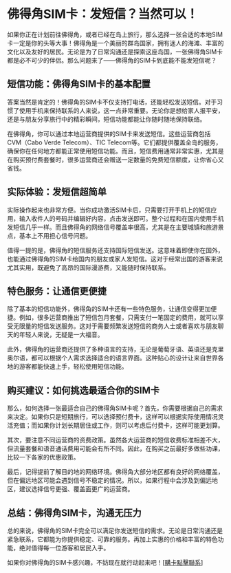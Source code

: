 # 佛得角SIM卡：发短信？当然可以！

如果你正在计划前往佛得角，或者已经在岛上旅行，那么选择一张合适的本地SIM卡一定是你的头等大事！佛得角是一个美丽的群岛国家，拥有迷人的海滩、丰富的文化以及友好的居民。无论是为了日常沟通还是探索这座岛国，一张佛得角SIM卡都是必不可少的伴侣。那么问题来了——佛得角的SIM卡到底能不能发短信呢？

## 短信功能：佛得角SIM卡的基本配置

答案当然是肯定的！佛得角的SIM卡不仅支持打电话，还能轻松发送短信。对于习惯了使用手机来保持联系的人来说，这一点非常重要。无论你是想给家人报平安，还是与朋友分享旅行中的精彩瞬间，短信功能都能让你随时随地保持联络。

在佛得角，你可以通过本地运营商提供的SIM卡来发送短信。这些运营商包括CVM（Cabo Verde Telecom）、TIC Telecom等。它们都提供覆盖全岛的服务，确保你在任何地方都能正常使用短信功能。而且，短信费用通常非常实惠，尤其是在购买预付费套餐时，很多运营商还会赠送一定数量的免费短信额度，让你省心又省钱。

## 实际体验：发短信超简单

实际操作起来也非常方便。当你成功激活SIM卡后，只需要打开手机上的短信应用，输入收件人的号码并编辑好内容，点击发送即可。整个过程和在国内使用手机发短信几乎一样。而且佛得角的网络信号覆盖率很高，尤其是在主要城镇和旅游景点，基本上不用担心信号问题。

值得一提的是，佛得角的短信服务还支持国际短信发送。这意味着即使你在国外，也能通过佛得角的SIM卡给国内的朋友或家人发短信。这对于经常出国的游客来说尤其实用，既避免了高昂的国际漫游费，又能随时保持联系。

## 特色服务：让通信更便捷

除了基本的短信功能外，佛得角的SIM卡还有一些特色服务，让通信变得更加便捷。例如，很多运营商推出了短信包月套餐，只需支付一笔固定的费用，就可以享受无限量的短信发送服务。这对于需要频繁发送短信的商务人士或者喜欢与朋友聊天的年轻人来说，无疑是一大福音。

此外，佛得角的运营商还提供了多种语言的支持，无论是葡萄牙语、英语还是克里奥尔语，都可以根据个人需求选择适合的语言界面。这种贴心的设计让来自世界各地的游客都能快速上手，轻松使用短信功能。

## 购买建议：如何挑选最适合你的SIM卡

那么，如何选择一张最适合自己的佛得角SIM卡呢？首先，你需要根据自己的需求来决定。如果你只是短期旅行，可以选择预付费卡，这样可以根据实际使用情况灵活充值；而如果你计划长期居住或工作，则可以考虑后付费卡，这样可能更划算。

其次，要注意不同运营商的资费政策。虽然各大运营商的短信收费标准相差不大，但流量套餐和语音通话费用可能会有所不同。因此，在购买之前最好多做些功课，比较一下各家的优惠政策。

最后，记得提前了解目的地的网络环境。佛得角大部分地区都有良好的网络覆盖，但在偏远地区可能会遇到信号不稳定的情况。所以，如果行程中会涉及到偏远地区，建议选择信号更强、覆盖面更广的运营商。

## 总结：佛得角SIM卡，沟通无压力

总的来说，佛得角的SIM卡完全可以满足你发送短信的需求。无论是日常沟通还是紧急联系，它都能为你提供稳定、可靠的服务。再加上实惠的价格和丰富的特色功能，绝对值得每一位游客和居民入手。

如果你对佛得角的SIM卡感兴趣，不妨现在就行动起来吧！[[購卡點擊聯系](https://t.me/s/esim1088)]